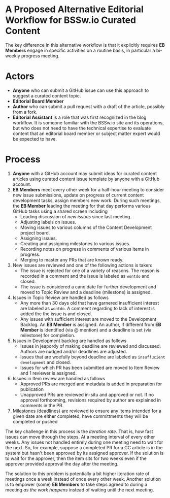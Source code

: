 # A Proposed Alternative Editorial Workflow for BSSw.io Curated Content

The key difference in this alternative workflow is that it explicitly requires
**EB Members** engage in specific activities on a routine basis, in particular
a bi-weekly progress meeting.

# Actors
* **Anyone** who can submit a GitHub issue can use this approach to suggest a curated content topic.
* **Editorial Board Member**
* **Author** who can submit a pull request with a draft of the article, possibly from a fork.
* **Editorial Assistant** is a role that was first recognized in the blog workflow.
  It is someone familiar with the BSSw.io site and its operations, but who does not
  need to have the technical expertise to evaluate content that an editorial board
  member or subject matter expert would be expected to have.

# Process

1. **Anyone** with a GitHub account may submit ideas for curated content articles
   using curated content issue template by anyone with a GitHub account.
1. **EB Members** meet every other week for a half-hour meeting to consider new
   issue submissions, update on progress of current content development tasks, assign
   members new work. During such meetings, the **EB Member** leading the meeting for that
   day performs various GitHub tasks using a shared screen including
   * Leading discussion of *new issues* since last meeting.
   * Adjusting labels on issues.
   * Moving issues to various columns of the Content Development project board.
   * Assigning issues.
   * Creating and assigning milestones to various issues.
   * Recording notes on progress in comments of various items in progress.
   * Merging to master any PRs that are known ready.
1. New issues are reviewed and one of the following actions is taken:
   * The issue is rejected for one of a variety of reasons. The reason is
     recorded in a comment and the issue is labeled as `wontdo` and closed.
   * The issue is considered a candidate for further development and moved to
     Topic Review and a deadline (milestone) is assigned.
1. Issues in Topic Review are handled as follows
   * Any more than 30 days old that have garnered insufficient interest are labeled
     as `wontdo`. A comment regarding to lack of interest is added the the issue is
     and closed.
   * Any issues with sufficient interest are moved to the Development Backlog. An
     **EB Member** is assigned. An author, if different from **EB Member** is
     identified (via @ mention) and a deadline is set (via milestone) for completion.
1. Issues in Development backlog are handled as follows
   * Issues in jeapordy of making deadline are reviewed and discussed. Authors are
     nudged and/or deadlines are adjusted.
   * Issues that are woefully beyond deadline are labeled as `insuffucient development`
     and closed.
   * Issues for which PR has been submitted are moved to Item Review and 1 reviewer is assigned.
1. Issues in Item review are handled as follows
   * Approved PRs are merged and metadata is added in preparation for publication
   * Unapproved PRs are reviewed in-situ and approved or not. If no approval forthcoming,
     revisions required by author are explained in comments in the PR.
1. Milestones (deadlines) are reviewed to ensure any items intended for a given
   date are either completed, have committments they will be completed or pushed

The key challenge in this process is the *iteration rate*. That is, how fast issues can
move through the steps. At a meeting interval of every other weeks. Any issues not
handled entirely during one meeting need to wait for the next. So, for example, suppose
a completed PR for a CC article is in the system but hasn't been approved by its assigned
approver. If the solution is to wait for the approver, then the item sits for two weeks
even if the approver provided approval the day after the meeting.

The solution to this problem is potentially a bit higher iteration rate of meetings once
a week instead of once every other week. Another solution is to empower (some) **EB Members**
to take steps agreed to during a meeting *as the work happens* instead of waiting until the
next meeting.
